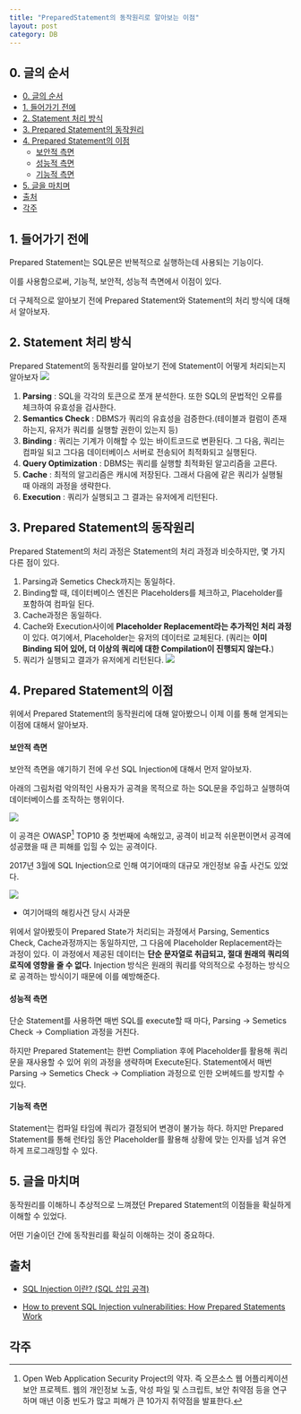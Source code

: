 ```yaml
---
title: "PreparedStatement의 동작원리로 알아보는 이점"
layout: post
category: DB
---
```


## 0. 글의 순서

- [0. 글의 순서](#0-글의-순서)
- [1. 들어가기 전에](#1-들어가기-전에)
- [2. Statement 처리 방식](#2-statement-처리-방식)
- [3. Prepared Statement의 동작원리](#3-prepared-statement의-동작원리)
- [4. Prepared Statement의 이점](#4-prepared-statement의-이점)
    - [보안적 측면](#보안적-측면)
    - [성능적 측면](#성능적-측면)
    - [기능적 측면](#기능적-측면)
- [5. 글을 마치며](#5-글을-마치며)
- [출처](#출처)
- [각주](#각주)


## 1. 들어가기 전에

Prepared Statement는 SQL문은 반복적으로 실행하는데 사용되는 기능이다.

이를 사용함으로써, 기능적, 보안적, 성능적 측면에서 이점이 있다.

더 구체적으로 알아보기 전에 Prepared Statement와 Statement의 처리 방식에 대해서 알아보자.

## 2. Statement 처리 방식


Prepared Statement의 동작원리를 알아보기 전에 Statement이 어떻게 처리되는지 알아보자
![](https://miro.medium.com/max/700/0*BpxYqbBLM6hyylux.png)

1. **Parsing** : SQL을 각각의 토큰으로 쪼개 분석한다. 또한 SQL의 문법적인 오류를 체크하여 유효성을 검사한다.
2. **Semantics Check** : DBMS가 쿼리의 유효성을 검증한다.(테이블과 컬럼이 존재하는지, 유저가 쿼리를 실행할 권한이 있는지 등)
3. **Binding** : 쿼리는 기계가 이해할 수 있는 바이트코드로 변환된다. 그 다음, 쿼리는 컴파일 되고 그다음 데이터베이스 서버로 전송되어 최적화되고 실행된다.
4. **Query Optimization** :  DBMS는 쿼리를 실행할 최적화된 알고리즘을 고른다.
5. **Cache** : 최적의 알고리즘은 캐시에 저장된다. 그래서 다음에 같은 쿼리가 실행될 때 아래의 과정을 생략한다.
6. **Execution** : 쿼리가 실행되고 그 결과는 유저에게 리턴된다.


## 3. Prepared Statement의 동작원리

Prepared Statement의 처리 과정은 Statement의 처리 과정과 비슷하지만, 몇 가지 다른 점이 있다.

1. Parsing과 Semetics Check까지는 동일하다.
2. Binding할 때, 데이터베이스 엔진은 Placeholders를 체크하고, Placeholder를 포함하여 컴파일 된다.
3. Cache과정은 동일하다.
4. Cache와 Execution사이에 **Placeholder Replacement라는 추가적인 처리 과정**이 있다. 여기에서, Placeholder는 유저의 데이터로 교체된다. (쿼리는 **이미 Binding 되어 있어, 더 이상의 쿼리에 대한 Compilation이 진행되지 않는다.**)
5. 쿼리가 실행되고 결과가 유저에게 리턴된다.
![](https://miro.medium.com/max/700/0*ds-xeCuwyByLlVnT.png)


## 4. Prepared Statement의 이점

위에서 Prepared Statement의 동작원리에 대해 알아봤으니 이제 이를 통해 얻게되는 이점에 대해서 알아보자.
#### 보안적 측면

보안적 측면을 얘기하기 전에 우선 SQL Injection에 대해서 먼저 알아보자.

아래의 그림처럼 악의적인 사용자가 공격을 목적으로 하는 SQL문을 주입하고 실행하여 데이터베이스를 조작하는 행위이다.

![](https://www.researchgate.net/profile/Muhammad-Iqbal-274/publication/322250414/figure/fig3/AS:579066325864448@1515071578177/A-SQL-injection-attack.png)

이 공격은 OWASP[^1] TOP10 중 첫번째에 속해있고, 공격이 비교적 쉬운편이면서 공격에 성공했을 때 큰 피해를 입힐 수 있는 공격이다.

2017년 3월에 SQL Injection으로 인해 여기어때의 대규모 개인정보 유출 사건도 있었다.

![](https://img1.daumcdn.net/thumb/R1280x0/?scode=mtistory2&fname=http%3A%2F%2Fcfile23.uf.tistory.com%2Fimage%2F99D4993C5C8890FB1D148B)
- 여기어때의 해킹사건 당시 사과문

위에서 알아봤듯이 Prepared State가 처리되는 과정에서 Parsing, Sementics Check, Cache과정까지는 동일하지만, 그 다음에 Placeholder Replacement라는 과정이 있다.
이 과정에서 제공된 데이터는 **단순 문자열로 취급되고, 절대 원래의 쿼리의 로직에 영향을 줄 수 없다.**
Injection 방식은 원래의 쿼리를 악의적으로 수정하는 방식으로 공격하는 방식이기 때문에 이를 예방해준다.


#### 성능적 측면

단순 Statement를 사용하면 매번 SQL를 execute할 때 마다, Parsing -> Semetics Check -> Compliation 과정을 거친다.

하지만 Prepared Statement는 한번 Compliation 후에 Placeholder를 활용해 쿼리문을 재사용할 수 있어 위의 과정을 생략하며 Execute된다.
Statement에서 매번 Parsing -> Semetics Check -> Compliation 과정으로 인한 오버헤드를 방지할 수 있다.

#### 기능적 측면

Statement는 컴파일 타임에 쿼리가 결정되어 변경이 불가능 하다. 
하지만 Prepared Statement를 통해 런타임 동안 Placeholder를 활용해 상황에 맞는 인자를 넘겨 유연하게 프로그래밍할 수 있다.


## 5. 글을 마치며

동작원리를 이해하니 추상적으로 느껴졌던 Prepared Statement의 이점들을 확실하게 이해할 수 있었다.

어떤 기술이던 간에 동작원리를 확실히 이해하는 것이 중요하다.

## 출처

- [SQL Injection 이란? (SQL 삽입 공격)](https://noirstar.tistory.com/264)

- [How to prevent SQL Injection vulnerabilities: How Prepared Statements Work](https://www.hackedu.com/blog/how-to-prevent-sql-injection-vulnerabilities-how-prepared-statements-work)


## 각주

[^1]: Open Web Application Security Project의 약자. 즉 오픈소스 웹 어플리케이션 보안 프로젝트. 웹의 개인정보 노출, 악성 파일 및 스크립트, 보안 취약점 등을 연구하며 매년 이중 빈도가 많고 피해가 큰 10가지 취약점을 발표한다.
